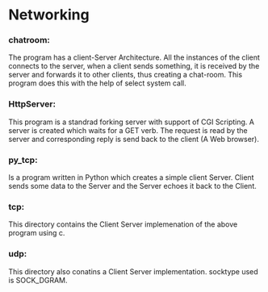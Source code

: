 # Networking

### chatroom:
    
The program has a client-Server Architecture. All the instances of the client connects to the server, when a client sends something, it is received by the server and forwards it to other clients, thus creating a chat-room. This program does this  with the help of select system call.

### HttpServer:
This program is a standrad forking server with support of CGI Scripting. A server is created which waits for a GET verb. The request is read by the server and corresponding reply is send back to the client (A Web browser).

### py_tcp:
Is a program written in Python which creates a simple client Server. Client sends some data to the Server and the Server echoes it back to the Client.

### tcp:
This directory contains the Client Server implemenation of the above program using c. 

### udp:
This directory also conatins a Client Server implementation. socktype used is SOCK_DGRAM.
